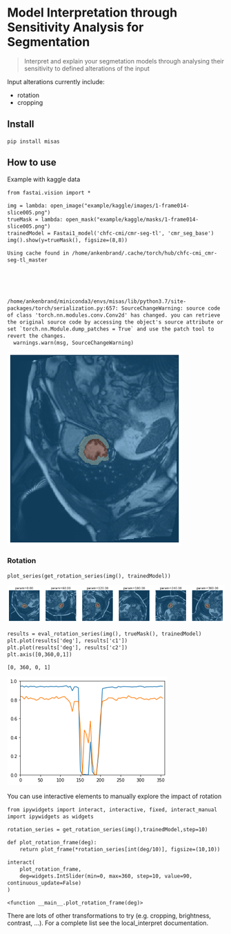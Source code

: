 # Model Interpretation through Sensitivity Analysis for Segmentation
> Interpret and explain your segmetation models through analysing their sensitivity to defined alterations of the input


Input alterations currently include:
 - rotation
 - cropping

## Install

`pip install misas`

## How to use

Example with kaggle data

```
from fastai.vision import *
```

```
img = lambda: open_image("example/kaggle/images/1-frame014-slice005.png")
trueMask = lambda: open_mask("example/kaggle/masks/1-frame014-slice005.png")
trainedModel = Fastai1_model('chfc-cmi/cmr-seg-tl', 'cmr_seg_base')
img().show(y=trueMask(), figsize=(8,8))
```

    Using cache found in /home/ankenbrand/.cache/torch/hub/chfc-cmi_cmr-seg-tl_master


    


    /home/ankenbrand/miniconda3/envs/misas/lib/python3.7/site-packages/torch/serialization.py:657: SourceChangeWarning: source code of class 'torch.nn.modules.conv.Conv2d' has changed. you can retrieve the original source code by accessing the object's source attribute or set `torch.nn.Module.dump_patches = True` and use the patch tool to revert the changes.
      warnings.warn(msg, SourceChangeWarning)



![png](docs/images/output_6_3.png)


### Rotation

```
plot_series(get_rotation_series(img(), trainedModel))
```


![png](docs/images/output_8_0.png)


```
results = eval_rotation_series(img(), trueMask(), trainedModel)
plt.plot(results['deg'], results['c1'])
plt.plot(results['deg'], results['c2'])
plt.axis([0,360,0,1])
```




    [0, 360, 0, 1]




![png](docs/images/output_9_1.png)


You can use interactive elements to manually explore the impact of rotation

```
from ipywidgets import interact, interactive, fixed, interact_manual
import ipywidgets as widgets
```

```
rotation_series = get_rotation_series(img(),trainedModel,step=10)
```

```
def plot_rotation_frame(deg):
    return plot_frame(*rotation_series[int(deg/10)], figsize=(10,10))
```

```
interact(
    plot_rotation_frame,
    deg=widgets.IntSlider(min=0, max=360, step=10, value=90, continuous_update=False)
)
```




    <function __main__.plot_rotation_frame(deg)>



There are lots of other transformations to try (e.g. cropping, brightness, contrast, ...). For a complete list see the local_interpret documentation.
